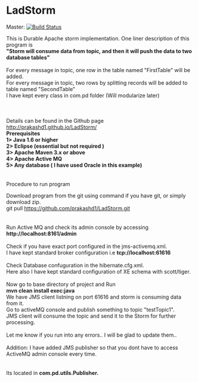 # LadStorm
Master: [![Build Status](https://travis-ci.org/prakashd1/LadStorm.svg?branch=master)](https://travis-ci.org/prakashd1/LadStorm)

This is Durable Apache storm implementation. One liner description of this program is
<br/>
<b>
"Storm will consume data from topic, and then it will push the data to two database tables"
</b> 
<br/><br/>
For every message in topic, one row in the table named "FirstTable" will be added. 
<br/>
For every message in topic, two rows by splitting records will be added to table named "SecondTable"
<br/>
I have kept every class in com.pd folder (Will modularize later) 
<br/><br/><br/><br/>
Details can be found in the Github page http://prakashd1.github.io/LadStorm/
<br/>
<b>
Prerequisites<br/>
1> Java 1.6 or higher<br/>
2> Eclipse (essential but not required )<br/>
3> Apache Maven 3.x or above<br/>
4> Apache Active MQ<br/>
5> Any database ( I have used Oracle in this example)<br/> 
</b>
<br/><br/>
Procedure to run program<br/>

Download program from the git using command if you have git, or simply download zip.<br/> 
git pull https://github.com/prakashd1/LadStorm.git<br/>
<br/><br/>
Run Active MQ and check its admin console by accessing 
<b> http://localhost:8161/admin </b>
<br/><br/>
Check if you have exact port configured in the jms-activemq.xml. <br/>
I have kept standard broker configuration i.e <b> tcp://localhost:61616 </b><br/> <br/>
Check Database confuguration in the hibernate.cfg.xml.  <br/>
Here also I have kept standard configuration of XE schema with scott/tiger. <br/>
<br/>
Now go to base directory of project and Run
<br/><b>
mvn clean install exec:java
</b><br/>
We have JMS client listning on port 61616 and storm is consuming data from it.<br/>
Go to activeMQ console and publish something to topic "testTopic1".<br/> 
JMS client will consume the topic and send it to the Storm for further processing.<br/> 
<br/>
Let me know if you run into any errors.. I will be glad to update them.. <br/>
<br/>
Addition: I have added JMS publisher so that you dont have to access ActiveMQ admin console every time.<br/><br/> 
<br/>
Its located in <b>com.pd.utils.Publisher. </b> 
<br/><br/><br/><br/>






